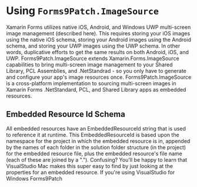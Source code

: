 # Using ```Forms9Patch.ImageSource```

Xamarin Forms utilizes native iOS, Android, and Windows UWP multi-screen image management (described here).  This requires storing your iOS images using the native iOS schema, storing your Android images using the Android schema, and storing your UWP images using the UWP schema.  In other words, duplicative efforts to get the same results on both Android, iOS, and UWP.  Forms9Patch.ImageSource extends Xamarin.Forms.ImageSource capabilities to bring multi-screen image management to your Shared Library, PCL Assemblies, and .NetStandrad - so you only have to generate and configure your app's image resources once.  Forms9Patch.ImageSource is a cross-platform implementation to sourcing multi-screen images in Xamarin Forms .NetStandard, PCL, and Shared Library apps as embedded resources.

## Embedded Resource Id Schema

All embedded resources have an EmbeddedResourceId string that is used to reference it at runtime.  This EmbeddedResourceId is based upon the namespace for the project in which the embedded resource is in, appended by the names of each folder in the solution folder structure (in the project) for the embedded resource file, plus the embedded resource's file name (each of these are joined by a ".").  Confusing?  You'll be happy to learn that VisualStudio Mac makes this super easy to find by just looking at the properties for an embedded resource.  If you're using VisualStudio for Windows    Forms9Patch 